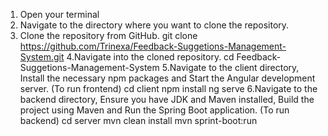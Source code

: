 1. Open your terminal
2. Navigate to the directory where you want to clone the repository.
3. Clone the repository from GitHub.
   git clone https://github.com/Trinexa/Feedback-Suggetions-Management-System.git
4.Navigate into the cloned repository.
  cd Feedback-Suggetions-Management-System
5.Navigate to the client directory, Install the necessary npm packages and Start the Angular development server. (To run frontend)
   cd client
   npm install
   ng serve
6.Navigate to the backend directory, Ensure you have JDK and Maven installed, Build the project using Maven and Run the Spring Boot application. (To run backend)
   cd server
   mvn clean install
   mvn sprint-boot:run      
